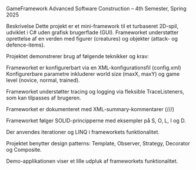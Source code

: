 GameFramework
Advanced Software Construction – 4th Semester, Spring 2025


Beskrivelse
Dette projekt er et mini-framework til et turbaseret 2D-spil, udviklet i C# uden grafisk brugerflade (GUI).
Frameworket understøtter oprettelse af en verden med figurer (creatures) og objekter (attack- og defence-items).

Projektet demonstrerer brug af følgende teknikker og krav:

Frameworket er konfigurerbart via en XML-konfigurationsfil (config.xml)
Konfigurerbare parametre inkluderer world size (maxX, maxY) og game level (novice, normal, trained).

Frameworket understøtter tracing og logging via fleksible TraceListeners, som kan tilpasses af brugeren.

Frameworket er dokumenteret med XML-summary-kommentarer (///) 

Frameworket følger SOLID-principperne med eksempler på S, O, L, I og D.

Der anvendes iterationer og LINQ i frameworkets funktionalitet.

Projektet benytter design patterns: Template, Observer, Strategy, Decorator og Composite.

Demo-applikationen viser et lille udpluk af frameworkets funktionalitet.
